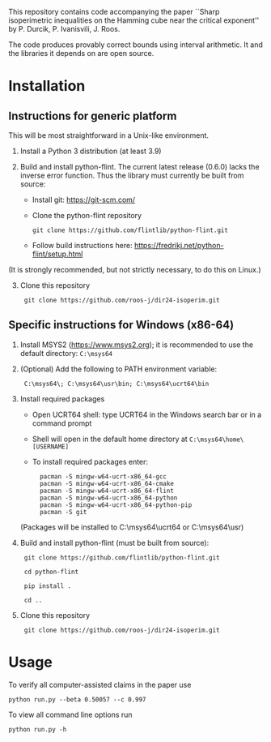 This repository contains code accompanying the paper ``Sharp isoperimetric inequalities on the Hamming cube near the critical exponent'' by P. Durcik, P. Ivanisvili, J. Roos.

The code produces provably correct bounds using interval arithmetic. It and the libraries it depends on are open source.


Installation
=============

Instructions for generic platform
----------------------
This will be most straightforward in a Unix-like environment.


1. Install a Python 3 distribution (at least 3.9)

2. Build and install python-flint. The current latest release (0.6.0) lacks the inverse error function. Thus the library must currently be built from source:

    * Install git: https://git-scm.com/

    * Clone the python-flint repository

          git clone https://github.com/flintlib/python-flint.git
    
    * Follow build instructions here: https://fredrikj.net/python-flint/setup.html

(It is strongly recommended, but not strictly necessary, to do this on Linux.)

3. Clone this repository

        git clone https://github.com/roos-j/dir24-isoperim.git


Specific instructions for Windows (x86-64)
--------------------

1. Install MSYS2 (https://www.msys2.org); it is recommended to use the default directory: `C:\msys64`

2. (Optional) Add the following to PATH environment variable:
        
        C:\msys64\; C:\msys64\usr\bin; C:\msys64\ucrt64\bin

3. Install required packages

    * Open UCRT64 shell: type UCRT64 in the Windows search bar or in a command prompt
    
    * Shell will open in the default home directory at `C:\msys64\home\[USERNAME]`
    
    * To install required packages enter:
    
            pacman -S mingw-w64-ucrt-x86_64-gcc
            pacman -S mingw-w64-ucrt-x86_64-cmake
            pacman -S mingw-w64-ucrt-x86_64-flint
            pacman -S mingw-w64-ucrt-x86_64-python
            pacman -S mingw-w64-ucrt-x86_64-python-pip
            pacman -S git

    (Packages will be installed to C:\msys64\ucrt64 or C:\msys64\usr)
    
4. Build and install python-flint (must be built from source):
        
        git clone https://github.com/flintlib/python-flint.git
        
        cd python-flint

        pip install .
        
        cd ..

5. Clone this repository

        git clone https://github.com/roos-j/dir24-isoperim.git

Usage
=======

To verify all computer-assisted claims in the paper use

    python run.py --beta 0.50057 --c 0.997

To view all command line options run

    python run.py -h
